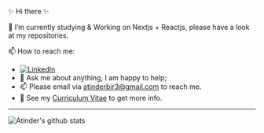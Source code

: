 ✨ Hi there ✨ 
 
 🌱 I’m currently studying & Working on Nextjs + Reactjs, please have a look at my repositories.

 📫 How to reach me: 
- [![LinkedIn](https://img.shields.io/badge/-LinkedIn-0077B5?style=for-the-badge&logo=LinkedIn&logoColor=white)](linkedin.com/in/atinderbir-singh-187b7a221)
- 💬 Ask me about anything, I am happy to help;
- 📫 Please email via atinderbir3@gmail.com to reach me.
- 📝 See my [Curriculum Vitae](https://docs.google.com/document/d/1jK7I4XQRfmKQtF7DlI00u2ITy4BrqcA_/edit?usp=sharing&ouid=111484553295434228056&rtpof=true&sd=true) to get more info.

<!-- Icons -->
[2.2]: https://raw.githubusercontent.com/atinderbir-singh-187b7a221/atinderbir-singh-187b7a221/master/linkedin.svg (LinkedIn icon without padding)

<!-- Links to your social media accounts -->

[2]: https://www.linkedin.com/in/atinderbir-singh-187b7a221/

---

![Atinder's github stats](https://github-readme-stats.vercel.app/api?username=atinderbirsin&show_icons=true&hide_border=true)
